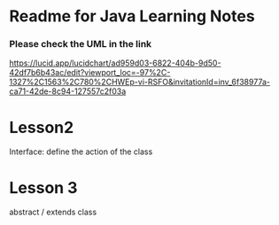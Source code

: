 # Readme for Java Learning Notes

### Please check the UML in the link
https://lucid.app/lucidchart/ad959d03-6822-404b-9d50-42df7b6b43ac/edit?viewport_loc=-97%2C-1327%2C1563%2C780%2CHWEp-vi-RSFO&invitationId=inv_6f38977a-ca71-42de-8c94-127557c2f03a



# Lesson2

Interface: define the action of the class


# Lesson 3
abstract / extends class



